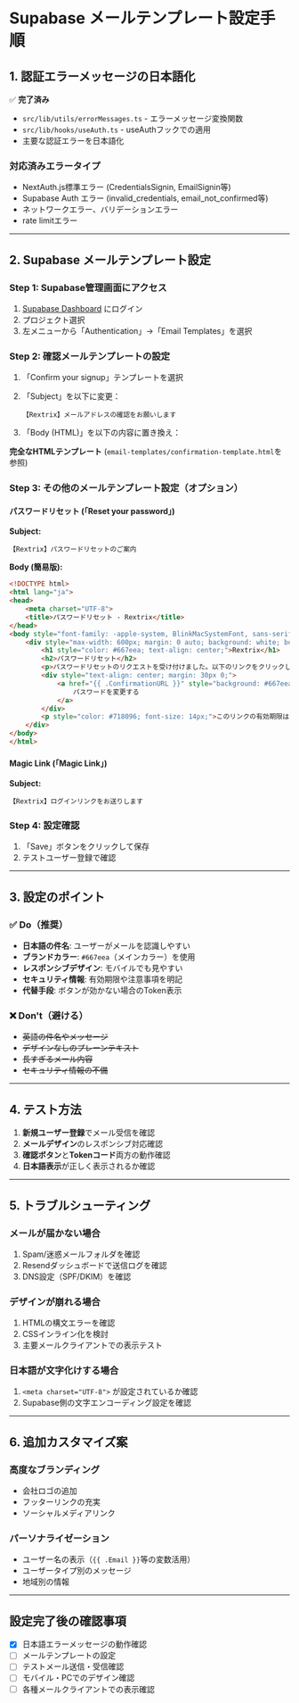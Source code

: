 # Supabase メールテンプレート設定手順

## 1. 認証エラーメッセージの日本語化

✅ **完了済み**
- `src/lib/utils/errorMessages.ts` - エラーメッセージ変換関数
- `src/lib/hooks/useAuth.ts` - useAuthフックでの適用
- 主要な認証エラーを日本語化

### 対応済みエラータイプ
- NextAuth.js標準エラー (CredentialsSignin, EmailSignin等)
- Supabase Auth エラー (invalid_credentials, email_not_confirmed等)
- ネットワークエラー、バリデーションエラー
- rate limitエラー

---

## 2. Supabase メールテンプレート設定

### Step 1: Supabase管理画面にアクセス
1. [Supabase Dashboard](https://supabase.com/dashboard) にログイン
2. プロジェクト選択
3. 左メニューから「Authentication」→「Email Templates」を選択

### Step 2: 確認メールテンプレートの設定
1. 「Confirm your signup」テンプレートを選択
2. 「Subject」を以下に変更：
   ```
   【Rextrix】メールアドレスの確認をお願いします
   ```

3. 「Body (HTML)」を以下の内容に置き換え：
   
**完全なHTMLテンプレート** (`email-templates/confirmation-template.html`を参照)

### Step 3: その他のメールテンプレート設定（オプション）

#### パスワードリセット (「Reset your password」)
**Subject:**
```
【Rextrix】パスワードリセットのご案内
```

**Body (簡易版):**
```html
<!DOCTYPE html>
<html lang="ja">
<head>
    <meta charset="UTF-8">
    <title>パスワードリセット - Rextrix</title>
</head>
<body style="font-family: -apple-system, BlinkMacSystemFont, sans-serif; background-color: #f8fafc; padding: 20px;">
    <div style="max-width: 600px; margin: 0 auto; background: white; border-radius: 12px; padding: 40px;">
        <h1 style="color: #667eea; text-align: center;">Rextrix</h1>
        <h2>パスワードリセット</h2>
        <p>パスワードリセットのリクエストを受け付けました。以下のリンクをクリックして新しいパスワードを設定してください。</p>
        <div style="text-align: center; margin: 30px 0;">
            <a href="{{ .ConfirmationURL }}" style="background: #667eea; color: white; text-decoration: none; padding: 16px 32px; border-radius: 8px; display: inline-block;">
                パスワードを変更する
            </a>
        </div>
        <p style="color: #718096; font-size: 14px;">このリンクの有効期限は24時間です。</p>
    </div>
</body>
</html>
```

#### Magic Link (「Magic Link」)
**Subject:**
```
【Rextrix】ログインリンクをお送りします
```

### Step 4: 設定確認
1. 「Save」ボタンをクリックして保存
2. テストユーザー登録で確認

---

## 3. 設定のポイント

### ✅ Do（推奨）
- **日本語の件名**: ユーザーがメールを認識しやすい
- **ブランドカラー**: `#667eea`（メインカラー）を使用
- **レスポンシブデザイン**: モバイルでも見やすい
- **セキュリティ情報**: 有効期限や注意事項を明記
- **代替手段**: ボタンが効かない場合のToken表示

### ❌ Don't（避ける）
- ~~英語の件名やメッセージ~~
- ~~デザインなしのプレーンテキスト~~
- ~~長すぎるメール内容~~
- ~~セキュリティ情報の不備~~

---

## 4. テスト方法

1. **新規ユーザー登録**でメール受信を確認
2. **メールデザイン**のレスポンシブ対応確認
3. **確認ボタン**と**Tokenコード**両方の動作確認
4. **日本語表示**が正しく表示されるか確認

---

## 5. トラブルシューティング

### メールが届かない場合
1. Spam/迷惑メールフォルダを確認
2. Resendダッシュボードで送信ログを確認
3. DNS設定（SPF/DKIM）を確認

### デザインが崩れる場合  
1. HTMLの構文エラーを確認
2. CSSインライン化を検討
3. 主要メールクライアントでの表示テスト

### 日本語が文字化けする場合
1. `<meta charset="UTF-8">` が設定されているか確認
2. Supabase側の文字エンコーディング設定を確認

---

## 6. 追加カスタマイズ案

### 高度なブランディング
- 会社ロゴの追加
- フッターリンクの充実
- ソーシャルメディアリンク

### パーソナライゼーション
- ユーザー名の表示（`{{ .Email }}`等の変数活用）
- ユーザータイプ別のメッセージ
- 地域別の情報

---

## 設定完了後の確認事項

- [x] 日本語エラーメッセージの動作確認
- [ ] メールテンプレートの設定
- [ ] テストメール送信・受信確認
- [ ] モバイル・PCでのデザイン確認
- [ ] 各種メールクライアントでの表示確認